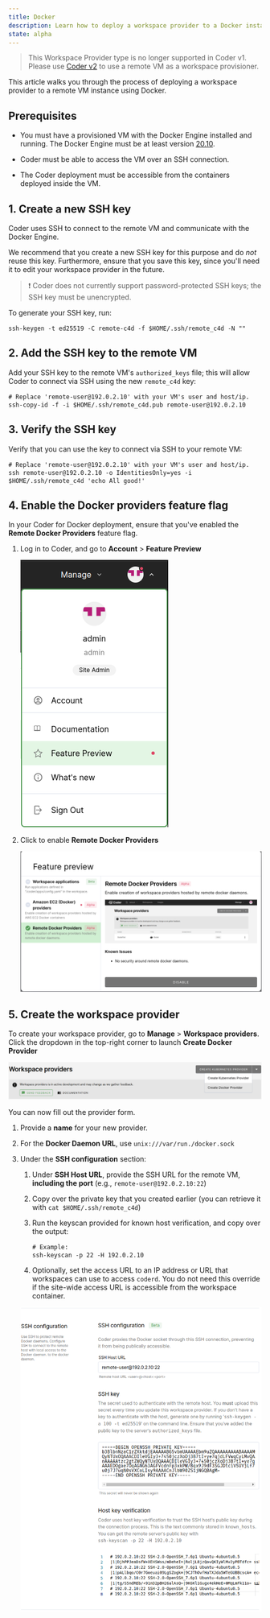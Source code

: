 ```yaml
---
title: Docker
description: Learn how to deploy a workspace provider to a Docker instance.
state: alpha
---
```


> This Workspace Provider type is no longer supported in Coder v1. Please use
> [Coder v2](https://coder.com/docs/coder-oss/latest) to use a remote VM as a
> workspace provisioner.

This article walks you through the process of deploying a workspace provider to
a remote VM instance using Docker.

## Prerequisites

- You must have a provisioned VM with the Docker Engine installed and running.
  The Docker Engine must be at least version [20.10][docker-engine-version].

- Coder must be able to access the VM over an SSH connection.

- The Coder deployment must be accessible from the containers deployed inside
  the VM.

## 1. Create a new SSH key

Coder uses SSH to connect to the remote VM and communicate with the Docker
Engine.

We recommend that you create a new SSH key for this purpose and do _not_ reuse
this key. Furthermore, ensure that you save this key, since you'll need it to
edit your workspace provider in the future.

> &#10071; Coder does not currently support password-protected SSH keys; the SSH
> key must be unencrypted.

To generate your SSH key, run:

```console
ssh-keygen -t ed25519 -C remote-c4d -f $HOME/.ssh/remote_c4d -N ""
```

## 2. Add the SSH key to the remote VM

Add your SSH key to the remote VM's `authorized_keys` file; this will allow
Coder to connect via SSH using the new `remote_c4d` key:

```console
# Replace 'remote-user@192.0.2.10' with your VM's user and host/ip.
ssh-copy-id -f -i $HOME/.ssh/remote_c4d.pub remote-user@192.0.2.10
```

## 3. Verify the SSH key

Verify that you can use the key to connect via SSH to your remote VM:

```console
# Replace 'remote-user@192.0.2.10' with your VM's user and host/ip.
ssh remote-user@192.0.2.10 -o IdentitiesOnly=yes -i $HOME/.ssh/remote_c4d 'echo All good!'
```

## 4. Enable the Docker providers feature flag

In your Coder for Docker deployment, ensure that you've enabled the **Remote
Docker Providers** feature flag.

1. Log in to Coder, and go to **Account** > **Feature Preview**

   ![See feature flags](../../../assets/deployment/docker/feature-flag-setting.png)

1. Click to enable **Remote Docker Providers**

   ![Enable feature flag](../../../assets/deployment/docker/docker-feature.png)

## 5. Create the workspace provider

To create your workspace provider, go to **Manage** > **Workspace providers**.
Click the dropdown in the top-right corner to launch **Create Docker Provider**

![Create docker provider](../../../assets/deployment/docker/create-docker-provider.png)

You can now fill out the provider form.

1. Provide a **name** for your new provider.

1. For the **Docker Daemon URL**, use `unix:///var/run./docker.sock`

1. Under the **SSH configuration** section:

   1. Under **SSH Host URL**, provide the SSH URL for the remote VM, **including
      the port** (e.g., `remote-user@192.0.2.10:22`)
   1. Copy over the private key that you created earlier (you can retrieve it
      with `cat $HOME/.ssh/remote_c4d`)
   1. Run the keyscan provided for known host verification, and copy over the
      output:

      ```console
      # Example:
      ssh-keyscan -p 22 -H 192.0.2.10
      ```

   1. Optionally, set the access URL to an IP address or URL that workspaces can
      use to access `coderd`. You do not need this override if the site-wide
      access URL is accessible from the workspace container.

   ![Docker ssh config](../../../assets/deployment/docker/docker-ssh-config.png)

[docker-engine-version]: https://docs.docker.com/engine/release-notes/#20100
